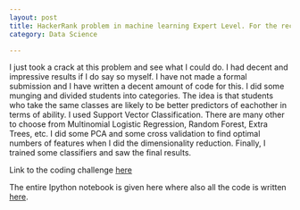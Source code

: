 ```yaml
---
layout: post
title: HackerRank problem in machine learning Expert Level. For the record I am not an expert.
category: Data Science

---
```


I just took a crack at this problem and see what I could do. I had decent and impressive results if I do say so myself. I have not made a formal submission and I have written a decent amount of code for this. I did some munging and divided students into categories. The idea is that students who take the same classes are likely to be better predictors of eachother in terms of ability. I used Support Vector Classification. There are many other to choose from Multinomial Logistic Regression, Random Forest, Extra Trees, etc. I did some PCA and some cross validation to find optimal numbers of features when I did the dimensionality reduction. Finally, I trained some classifiers and saw the final results.
  
Link to the coding challenge [here](https://www.hackerrank.com/challenges/predict-missing-grade)

The entire Ipython notebook is given here where also all the code is written [here](http://nbviewer.ipython.org/github/SigmoidFreud/HackerRankML/blob/master/SVCMathGradePredictor.ipynb).
